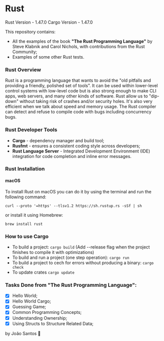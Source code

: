 # Rust

Rust Version - 1.47.0
Cargo Version - 1.47.0

This repository contains:

- All the examples of the book **"The Rust Programming Language"** by Steve Klabnik and Carol Nichols, with contributions from the Rust Community;
- Examples of some other Rust tests.

### Rust Overview

Rust is a programming language that wants to avoid the "old pitfalls and providing a friendly, polished set of tools". It can be used within lower-level control systems with low-level code but is also strong enough to make CLI apps, web servers, and many other kinds of software. Rust allow us to "dip-down" without taking risk of crashes and/or security holes. It's also very efficient when we talk about speed and memory usage. The Rust compiler can detect and refuse to compile code with bugs including concurrency bugs. 

### Rust Developer Tools

- **Cargo** - dependency manager and build tool;
- **Rusfmt** - ensures a consistent coding style across developers;
- **Rust Language Server** - Integrated Development Environment (IDE) integration for code completion and inline error messages.

### Rust Installation

#### macOS

To install Rust on macOS you can do it by using the terminal and run the following command:

``` curl --proto '=https' --tlsv1.2 https://sh.rustup.rs -sSf | sh ```

or install it using Homebrew:

``` brew install rust  ```

### How to use Cargo

- To build a project: ```cargo build``` (Add --release flag when the project finishes to compile it with optimizations)
- To build and run a project (one step operation): ```cargo run```
- To build a project to cech for errors without producing a binary: ```cargo check```
- To update crates ```cargo update```

### Tasks Done from "The Rust Programming Language":

- [x] Hello World;
- [x] Hello World Cargo;
- [x] Guessing Game;
- [x] Common Programming Concepts;
- [x] Understanding Ownership;
- [x] Using Structs to Structure Related Data;

by João Santos :ghost: 